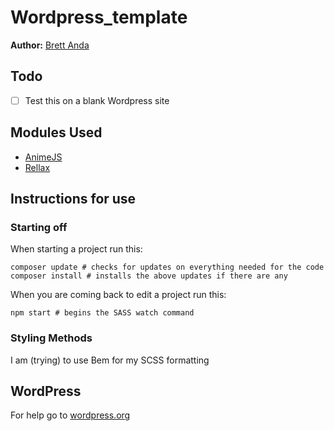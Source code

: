 # Wordpress_template
**Author:** [Brett Anda](https://brettanda.ca/about-me/)
## Todo
- [ ] Test this on a blank Wordpress site
## Modules Used
- [AnimeJS](https://animejs.com/)
- [Rellax](https://dixonandmoe.com/rellax/)
## Instructions for use
### Starting off
When starting a project run this:
```
composer update # checks for updates on everything needed for the code
composer install # installs the above updates if there are any
```
When you are coming back to edit a project run this:
```
npm start # begins the SASS watch command
```
### Styling Methods
I am (trying) to use Bem for my SCSS formatting
## WordPress
For help go to [wordpress.org](https://wordpress.org)
